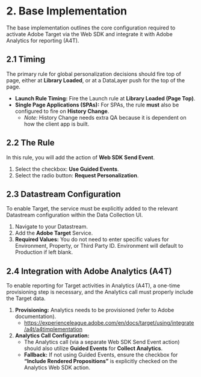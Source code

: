 # 2. Base Implementation

The base implementation outlines the core configuration required to activate Adobe Target via the Web SDK and integrate it with Adobe Analytics for reporting (A4T).

## 2.1 Timing
The primary rule for global personalization decisions should fire top of page, either at **Library Loaded**, or at a DataLayer push for the top of the page.

* **Launch Rule Timing:** Fire the Launch rule at **Library Loaded (Page Top)**.
* **Single Page Applications (SPAs):** For SPAs, the rule **must** also be configured to fire on **History Change**.
    * *Note:* History Change needs extra QA because it is dependent on how the client app is built.

## 2.2 The Rule
In this rule, you will add the action of **Web SDK Send Event**.

1.  Select the checkbox: **Use Guided Events**.
2.  Select the radio button: **Request Personalization**.

## 2.3 Datastream Configuration

To enable Target, the service must be explicitly added to the relevant Datastream configuration within the Data Collection UI.

1.  Navigate to your Datastream.
2.  Add the **Adobe Target** Service.
3.  **Required Values:** You do not need to enter specific values for Environment, Property, or Third Party ID. Environment will default to Production if left blank.

## 2.4 Integration with Adobe Analytics (A4T)

To enable reporting for Target activities in Analytics (A4T), a one-time provisioning step is necessary, and the Analytics call must properly include the Target data.

1.  **Provisioning:** Analytics needs to be provisioned (refer to Adobe documentation).
    * https://experienceleague.adobe.com/en/docs/target/using/integrate/a4t/a4timplementation
2.  **Analytics Call Configuration:**
    * The Analytics call (via a separate Web SDK Send Event action) should also utilize **Guided Events** for **Collect Analytics**.
    * **Fallback:** If not using Guided Events, ensure the checkbox for **“Include Rendered Propositions”** is explicitly checked on the Analytics Web SDK action.